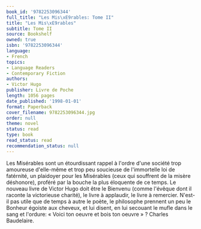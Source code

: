```yaml
---
book_id: '9782253096344'
full_title: "Les Mis\xE9rables: Tome II"
title: "Les Mis\xE9rables"
subtitle: Tome II
source: Bookshelf
owned: true
isbn: '9782253096344'
language:
- French
topics:
- Language Readers
- Contemporary Fiction
authors:
- Victor Hugo
publisher: Livre de Poche
length: 1056 pages
date_published: '1998-01-01'
format: Paperback
cover_filename: 9782253096344.jpg
order: null
theme: novel
status: read
type: book
read_status: read
recommendation_status: null
---
```

Les Misérables sont un étourdissant rappel à l'ordre d'une société trop amoureuse d'elle-même et trop peu soucieuse de l'immortelle loi de fatérnité, un plaidoyer pour les Misérables (ceux qui souffrent de la misère déshonore), proféré par la bouche la plus éloquente de ce temps.
Le nouveau livre de Victor Hugo doit être le Bienvenu (comme l'évêque dont il raconte la victorieuse charité), le livre à applaudir, le livre à remercier. N'est-il pas utile que de temps à autre le poète, le philosophe prennent un peu le Bonheur égoiste aux cheveux, et lui disent, en lui secouant le mufle dans le sang et l'ordure: « Voici ton oeuvre et bois ton oeuvre » ?
Charles Baudelaire.

